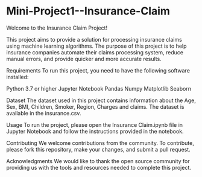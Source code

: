 # Mini-Project1--Insurance-Claim
Welcome to the Insurance Claim Project!

This project aims to provide a solution for processing insurance claims using machine learning algorithms. The purpose of this project is to help insurance companies automate their claims processing system, reduce manual errors, and provide quicker and more accurate results.

Requirements
To run this project, you need to have the following software installed:

Python 3.7 or higher
Jupyter Notebook
Pandas
Numpy
Matplotlib
Seaborn

Dataset
The dataset used in this project contains information about the Age, Sex, BMI, Children, Smoker, Region, Charges and claims. The dataset is available in the insurance.csv.

Usage
To run the project, please open the Insurance Claim.ipynb file in Jupyter Notebook and follow the instructions provided in the notebook.

Contributing
We welcome contributions from the community. To contribute, please fork this repository, make your changes, and submit a pull request.

Acknowledgments
We would like to thank the open source community for providing us with the tools and resources needed to complete this project.





